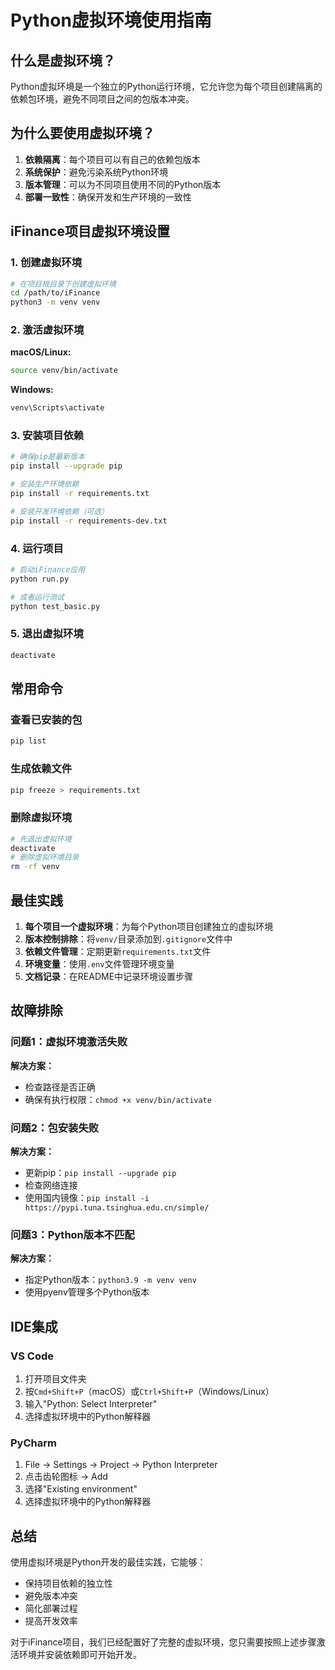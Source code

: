 # Python虚拟环境使用指南

## 什么是虚拟环境？

Python虚拟环境是一个独立的Python运行环境，它允许您为每个项目创建隔离的依赖包环境，避免不同项目之间的包版本冲突。

## 为什么要使用虚拟环境？

1. **依赖隔离**：每个项目可以有自己的依赖包版本
2. **系统保护**：避免污染系统Python环境
3. **版本管理**：可以为不同项目使用不同的Python版本
4. **部署一致性**：确保开发和生产环境的一致性

## iFinance项目虚拟环境设置

### 1. 创建虚拟环境

```bash
# 在项目根目录下创建虚拟环境
cd /path/to/iFinance
python3 -m venv venv
```

### 2. 激活虚拟环境

**macOS/Linux:**
```bash
source venv/bin/activate
```

**Windows:**
```cmd
venv\Scripts\activate
```

### 3. 安装项目依赖

```bash
# 确保pip是最新版本
pip install --upgrade pip

# 安装生产环境依赖
pip install -r requirements.txt

# 安装开发环境依赖（可选）
pip install -r requirements-dev.txt
```

### 4. 运行项目

```bash
# 启动iFinance应用
python run.py

# 或者运行测试
python test_basic.py
```

### 5. 退出虚拟环境

```bash
deactivate
```

## 常用命令

### 查看已安装的包
```bash
pip list
```

### 生成依赖文件
```bash
pip freeze > requirements.txt
```

### 删除虚拟环境
```bash
# 先退出虚拟环境
deactivate
# 删除虚拟环境目录
rm -rf venv
```

## 最佳实践

1. **每个项目一个虚拟环境**：为每个Python项目创建独立的虚拟环境
2. **版本控制排除**：将`venv/`目录添加到`.gitignore`文件中
3. **依赖文件管理**：定期更新`requirements.txt`文件
4. **环境变量**：使用`.env`文件管理环境变量
5. **文档记录**：在README中记录环境设置步骤

## 故障排除

### 问题1：虚拟环境激活失败
**解决方案：**
- 检查路径是否正确
- 确保有执行权限：`chmod +x venv/bin/activate`

### 问题2：包安装失败
**解决方案：**
- 更新pip：`pip install --upgrade pip`
- 检查网络连接
- 使用国内镜像：`pip install -i https://pypi.tuna.tsinghua.edu.cn/simple/`

### 问题3：Python版本不匹配
**解决方案：**
- 指定Python版本：`python3.9 -m venv venv`
- 使用pyenv管理多个Python版本

## IDE集成

### VS Code
1. 打开项目文件夹
2. 按`Cmd+Shift+P`（macOS）或`Ctrl+Shift+P`（Windows/Linux）
3. 输入"Python: Select Interpreter"
4. 选择虚拟环境中的Python解释器

### PyCharm
1. File → Settings → Project → Python Interpreter
2. 点击齿轮图标 → Add
3. 选择"Existing environment"
4. 选择虚拟环境中的Python解释器

## 总结

使用虚拟环境是Python开发的最佳实践，它能够：
- 保持项目依赖的独立性
- 避免版本冲突
- 简化部署过程
- 提高开发效率

对于iFinance项目，我们已经配置好了完整的虚拟环境，您只需要按照上述步骤激活环境并安装依赖即可开始开发。